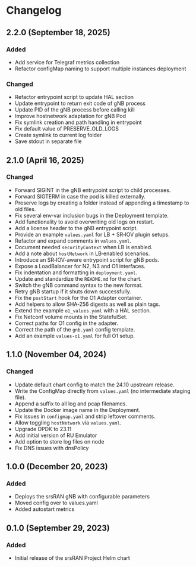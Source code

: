 # Changelog

## 2.2.0 (September 18, 2025)
### Added
- Add service for Telegraf metrics collection
- Refactor configMap naming to support multiple instances deployment
### Changed
- Refactor entrypoint script to update HAL section
- Update entrypoint to return exit code of gNB process
- Update PID of the gNB process before calling kill
- Improve hostnetwork adaptation for gNB Pod
- Fix symlink creation and path handling in entrypoint
- Fix default value of PRESERVE_OLD_LOGS
- Create symlink to current log folder
- Save stdout in separate file

## 2.1.0 (April 16, 2025)
### Changed
- Forward SIGINT in the gNB entrypoint script to child processes.
- Forward SIGTERM in case the pod is killed externally.
- Preserve logs by creating a folder instead of appending a timestamp to old files.
- Fix several env‑var inclusion bugs in the Deployment template.
- Add functionality to avoid overwriting old logs on restart.
- Add a license header to the gNB entrypoint script.
- Provide an example `values.yaml` for LB + SR‑IOV plugin setups.
- Refactor and expand comments in `values.yaml`.
- Document needed `securityContext` when LB is enabled.
- Add a note about `hostNetwork` in LB‑enabled scenarios.
- Introduce an SR‑IOV-aware entrypoint script for gNB pods.
- Expose a LoadBalancer for N2, N3 and O1 interfaces.
- Fix indentation and formatting in `deployment.yaml`.
- Update and standardize the `README.md` for the chart.
- Switch the gNB command syntax to the new format.
- Retry gNB startup if it shuts down successfully.
- Fix the `postStart` hook for the O1 Adapter container.
- Add helpers to allow SHA‑256 digests as well as plain tags.
- Extend the example `o1_values.yaml` with a HAL section.
- Fix Netconf volume mounts in the StatefulSet.
- Correct paths for O1 config in the adapter.
- Correct the path of the `gnb.yaml` config template.
- Add an example `values-o1.yaml` for full O1 setup.

## 1.1.0 (November 04, 2024)
### Changed
- Update default chart config to match the 24.10 upstream release.
- Write the ConfigMap directly from `values.yaml` (no intermediate staging file).
- Append a suffix to all log and pcap filenames.
- Update the Docker image name in the Deployment.
- Fix issues in `configmap.yaml` and strip leftover comments.
- Allow toggling `hostNetwork` via `values.yaml`.
- Upgrade DPDK to 23.11
- Add initial version of RU Emulator
- Add option to store log files on node
- Fix DNS issues with dnsPolicy

## 1.0.0 (December 20, 2023)
### Added
- Deploys the srsRAN gNB with configurable parameters
- Moved config over to values.yaml
- Added autostart metrics

## 0.1.0 (September 29, 2023)
### Added
- Initial release of the srsRAN Project Helm chart

